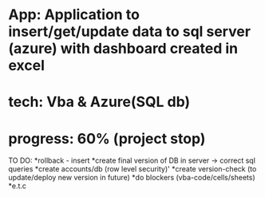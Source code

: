 # App: Application to insert/get/update data to sql server (azure) with dashboard created in excel
# tech: Vba & Azure(SQL db)
# progress: 60% (project stop)
  TO DO:
   *rollback - insert
   *create final version of DB in server -> correct sql queries
   *create accounts/db (row level security)'
   *create version-check (to update/deploy new version in future)
   *do blockers (vba-code/cells/sheets)
   *e.t.c
